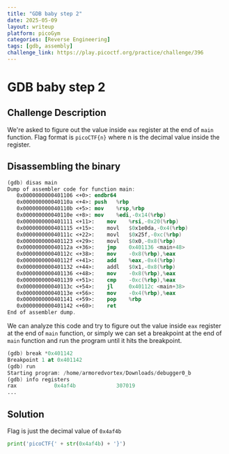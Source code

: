 ```yaml
---
title: "GDB baby step 2"
date: 2025-05-09
layout: writeup
platform: picoGym
categories: [Reverse Engineering]
tags: [gdb, assembly]
challenge_link: https://play.picoctf.org/practice/challenge/396
---
```


# GDB baby step 2

## Challenge Description

We're asked to figure out the value inside `eax` register at the end of `main` function.
Flag format is `picoCTF{n}` where n is the decimal value inside the register.

## Disassembling the binary

```nasm
(gdb) disas main
Dump of assembler code for function main:
   0x0000000000401106 <+0>:	endbr64
   0x000000000040110a <+4>:	push   %rbp
   0x000000000040110b <+5>:	mov    %rsp,%rbp
   0x000000000040110e <+8>:	mov    %edi,-0x14(%rbp)
   0x0000000000401111 <+11>:	mov    %rsi,-0x20(%rbp)
   0x0000000000401115 <+15>:	movl   $0x1e0da,-0x4(%rbp)
   0x000000000040111c <+22>:	movl   $0x25f,-0xc(%rbp)
   0x0000000000401123 <+29>:	movl   $0x0,-0x8(%rbp)
   0x000000000040112a <+36>:	jmp    0x401136 <main+48>
   0x000000000040112c <+38>:	mov    -0x8(%rbp),%eax
   0x000000000040112f <+41>:	add    %eax,-0x4(%rbp)
   0x0000000000401132 <+44>:	addl   $0x1,-0x8(%rbp)
   0x0000000000401136 <+48>:	mov    -0x8(%rbp),%eax
   0x0000000000401139 <+51>:	cmp    -0xc(%rbp),%eax
   0x000000000040113c <+54>:	jl     0x40112c <main+38>
   0x000000000040113e <+56>:	mov    -0x4(%rbp),%eax
   0x0000000000401141 <+59>:	pop    %rbp
   0x0000000000401142 <+60>:	ret
End of assembler dump.
```

We can analyze this code and try to figure out the value inside `eax` register at the end of `main` function, or simply we can set a breakpoint at the end of `main` function and run the program until it hits the breakpoint.

```nasm
(gdb) break *0x401142
Breakpoint 1 at 0x401142
(gdb) run
Starting program: /home/armoredvortex/Downloads/debugger0_b
(gdb) info registers
rax            0x4af4b             307019
...
```

## Solution

Flag is just the decimal value of `0x4af4b`

```python
print('picoCTF{' + str(0x4af4b) + '}')
```
